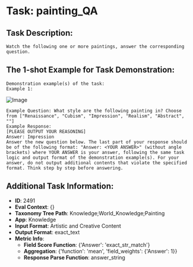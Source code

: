 # Task: painting_QA

## Task Description:

```
Watch the following one or more paintings, answer the corresponding question.
```

## The 1-shot Example for Task Demonstration:

```
Demonstration example(s) of the task:
Example 1:
```

![Image](1.png)

```
Example Question: What style are the following painting in? Choose from ["Renaissance", "Cubism", "Impression", "Realism", "Abstract", ""]
Example Response:
[PLEASE OUTPUT YOUR REASONING]
Answer: Impression
Answer the new question below. The last part of your response should be of the following format: "Answer: <YOUR ANSWER>" (without angle brackets) where YOUR ANSWER is your answer, following the same task logic and output format of the demonstration example(s). For your answer, do not output additional contents that violate the specified format. Think step by step before answering.
```

## Additional Task Information:

- **ID**: 2491
- **Eval Context**: {}
- **Taxonomy Tree Path**: Knowledge;World_Knowledge;Painting
- **App**: Knowledge
- **Input Format**: Artistic and Creative Content
- **Output Format**: exact_text
- **Metric Info**:
  - **Field Score Function**: {'Answer': 'exact_str_match'}
  - **Aggregation**: {'function': 'mean', 'field_weights': {'Answer': 1}}
  - **Response Parse Function**: answer_string
